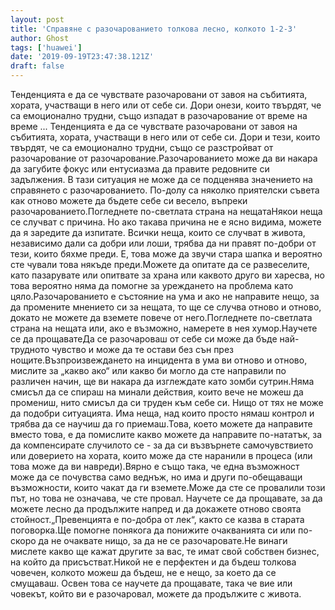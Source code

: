 ```yaml
---
layout: post
title: 'Справяне с разочарованието толкова лесно, колкото 1-2-3'
author: Ghost
tags: ['huawei']
date: '2019-09-19T23:47:38.121Z'
draft: false
---
```


Тенденцията е да се чувствате разочаровани от завоя на събитията, хората, участващи в него или от себе си. Дори онези, които твърдят, че са емоционално трудни, също изпадат в разочарование от време на време ... Тенденцията е да се чувствате разочаровани от завоя на събитията, хората, участващи в него или от себе си. Дори и тези, които твърдят, че са емоционално трудни, също се разстройват от разочарование от разочарование.Разочарованието може да ви накара да загубите фокус или ентусиазма да правите редовните си задължения. В тази ситуация не може да се подценява значението на справянето с разочарованието. По-долу са няколко приятелски съвета как отново можете да бъдете себе си весело, въпреки разочарованието.Погледнете по-светлата страна на нещатаНякои неща се случват с причина. Но ако такава причина не е ясно видима, можете да я заредите да изпитате. Всички неща, които се случват в живота, независимо дали са добри или лоши, трябва да ни правят по-добри от тези, които бяхме преди. Е, това може да звучи стара шапка и вероятно сте чували това някъде преди.Можете да опитате да се развеселите, като пазарувате или опитвате за храна или каквото друго ви харесва, но това вероятно няма да помогне за уреждането на проблема като цяло.Разочарованието е състояние на ума и ако не направите нещо, за да промените мнението си за нещата, то ще се случва отново и отново, докато не можете да вземете повече от него.Погледнете по-светлата страна на нещата или, ако е възможно, намерете в нея хумор.Научете се да прощаватеДа се ​​разочароваш от себе си може да бъде най-трудното чувство и може да те остави без сън през нощите.Възпроизвеждането на инцидента в ума ви отново и отново, мислите за „какво ако“ или какво би могло да сте направили по различен начин, ще ви накара да изглеждате като зомби сутрин.Няма смисъл да се спираш на минали действия, които вече не можеш да промениш, нито смисъл да си труден към себе си. Нищо от тях не може да подобри ситуацията. Има неща, над които просто нямаш контрол и трябва да се научиш да го приемаш.Това, което можете да направите вместо това, е да помислите какво можете да направите по-нататък, за да компенсирате случилото се - за да си възвърнете самочувствието или доверието на хората, които може да сте наранили в процеса (или това може да ви навреди).Вярно е също така, че една възможност може да се почувства само веднъж, но има и други по-обещаващи възможности, които чакат да ги вземете.Може да сте се провалили този път, но това не означава, че сте провал. Научете се да прощавате, за да можете лесно да продължите напред и да докажете отново своята стойност.„Превенцията е по-добра от лек“, както се казва в старата поговорка.Ще помогне понякога да понижите очакванията си или по-скоро да не очаквате нищо, за да не се разочаровате.Не винаги мислете какво ще кажат другите за вас, те имат свой собствен бизнес, на който да присъстват.Никой не е перфектен и да бъдеш толкова човечен, колкото можеш да бъдеш, не е нещо, за което да се смущаваш. Освен това се научете да прощавате, така че вие ​​или човекът, който ви е разочаровал, можете да продължите с живота.
